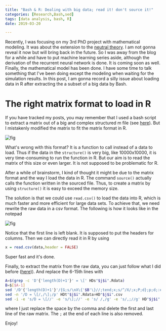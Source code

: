 ```yaml
---
title: "Bash & R: Dealing with big data; read it! don't source it!"
categories: [Research,Bash,sed]
tags: [data analysis, bash, R]
date: 2019-03-20

---
```


Recently, I was focusing on my 3rd PhD project with mathematical modeling. It was about the extension to the [neutral theory](https://www.nature.com/scitable/knowledge/library/neutral-theory-of-species-diversity-13259703). I am not gonna reveal it now but will bring back in the future.  So I was away from the blog for a while and have to put machine learning series aside, although the derivation of the recurrent neural network is done. It is coming soon as well. Finally, the mathematical model has been done. I have some time to talk something that I've been doing except the modeling when waiting for the simulation results. In this post, I am gonna record a silly issue about loading data in R after extracting the a subset of a big data by Bash.  

<!--more-->

# The right matrix format to load in R

If you have tracked my posts, you may remember that I used a bash script to extract a matrix out of a big and complex structured m file (see [here](https://xl0418.github.io/2018/10/29/2018-10-29-sed/)). But I mistakenly modified the matrix to fit the matrix format in R.

![fig](d.png) 

What's wrong with this format? It is a function to call instead of a data to load. Thus if the data in the `structure()` is very big, like 10000x10000, it is very time-consuming to run the function in R. But our aim is to read the matrix of this size or even larger. It is not supposed to be problematic for R. 

After a while of brainstorm, I kind of thought it might be due to the matrix format and the way I load the data in R. The command `source()` actually calls the function written in the sourced file.  Thus, to create a matrix by using `structure()` it is easy to exceed the memory size. 

The solution is that we could use `read.csv()` to load the data into R, which is much faster and more efficient for large data sets. To achieve that, we need rewrite the raw data in a csv format. The following is how it looks like in the notepad 

![fig](rewrittendata.png) 

Notice that the first line is left blank. It is supposed to put the headers for columns. Then we can directly read it in R by using 

```R
x = read.csv(data,header = FALSE)
```

Super fast and it's done. 

Finally, to extract the matrix from the raw data, you can just follow what I did before ([here](https://xl0418.github.io/2018/10/29/2018-10-29-sed/))). And replace the 6-15th lines with 

```Bash
A=$(grep -c 'D'{'length(D)+1'}' = \[' HDs"$j$i".Rdata)
B=$[$A-1]
sed '/D'{'length(D)+1'}'/{G;s/\nX\{'$B'\}//;tend;x;s/^/X/;x;P;d};p;d;:end;s/D'{'length(D)+1'}'/D/;:a;n;ba' HDs"$j$i".Rdata>HDt"$j$i".Rdata
sed -n '/D = \[/,/\];/p' HDt"$j$i".Rdata>HD"$j$i".csv
sed -i -e 's/D = \[//' -e 's/\];//' -e 's/ /,/g' -e 's/,;//g' HD"$j$i".csv
```

where I just replace the space by the comma and delete the first and last line of the raw matrix. The `;` at the end of each line is also removed.

Enjoy!

